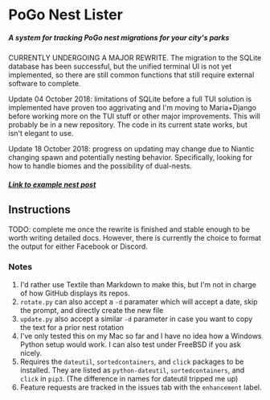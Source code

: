 # PoGo Nest Lister

##### A system for tracking PoGo nest migrations for your city's parks

CURRENTLY UNDERGOING A MAJOR REWRITE.  The migration to the SQLite database has
been successful, but the unified terminal UI is not yet implemented, so there
are still common functions that still require external software to complete.

Update 04 October 2018: limitations of SQLite before a full TUI solution is
implemented have proven too aggrivating and I'm moving to Maria+Django before
working more on the TUI stuff or other major improvements.  This will probably
be in a new repository.  The code in its current state works, but isn't elegant
to use.

Update 18 October 2018: progress on updating may change due to Niantic changing
spawn and potentially nesting behavior.  Specifically, looking for how to
handle biomes and the possibility of dual-nests.

##### [Link to example nest post](https://www.facebook.com/groups/pokemongocolumbus/permalink/554505388295779/)

## Instructions

TODO: complete me once the rewrite is finished and stable enough to be worth
writing detailed docs.  However, there is currently the choice to format the
output for either Facebook or Discord.

### Notes

1. I'd rather use Textile than Markdown to make this, but I'm not in charge of
   how GitHub displays its repos.
2. `rotate.py` can also accept a `-d` paramater which will accept a date, skip
   the prompt, and directly create the new file
3. `update.py` also accept a similar `-d` parameter in case you want to copy
   the text for a prior nest rotation
4. I've only tested this on my Mac so far and I have no idea how a Windows
   Python setup would work.  I can also test under FreeBSD if you ask nicely.
5. Requires the `dateutil`, `sortedcontainers`, and `click` packages to be
   installed.  They are listed as `python-dateutil`, `sortedcontainers`, and
`click` in `pip3`.  (The difference in names for dateutil tripped me up)
6. Feature requests are tracked in the issues tab with the `enhancement` label.
